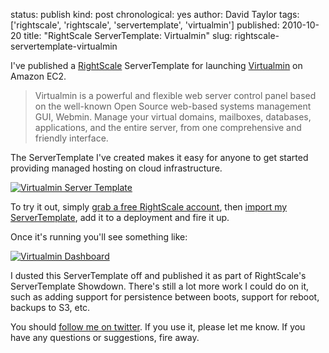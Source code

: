 status: publish
kind: post
chronological: yes
author: David Taylor
tags: ['rightscale', 'rightscale', 'servertemplate', 'virtualmin']
published: 2010-10-20
title: "RightScale ServerTemplate: Virtualmin"
slug: rightscale-servertemplate-virtualmin

I've published a [RightScale](http://www.rightscale.com) ServerTemplate for launching [Virtualmin](http://www.virtualmin.com) on Amazon EC2.

> Virtualmin is a powerful and flexible web server control panel based on the well-known Open Source web-based systems management GUI, Webmin. Manage your virtual domains, mailboxes, databases, applications, and the entire server, from one comprehensive and friendly interface.

The ServerTemplate I've created makes it easy for anyone to get started providing managed hosting on cloud infrastructure.

[![Virtualmin Server Template](http://www.cloudartisan.com/wp-content/uploads/2010/10/Virtualmin-Server-Template.png)](http://www.cloudartisan.com/wp-content/uploads/2010/10/Virtualmin-Server-Template.png)

To try it out, simply [grab a free RightScale account](http://www.rightscale.com/products/free_edition.php), then [import my ServerTemplate](https://my.rightscale.com/library/server_templates/Virtualmin/14506), add it to a deployment and fire it up.

Once it's running you'll see something like:

[![Virtualmin Dashboard](http://www.cloudartisan.com/wp-content/uploads/2010/10/Virtualmin-Dashboard-1024x575.png)](http://www.cloudartisan.com/wp-content/uploads/2010/10/Virtualmin-Dashboard.png)

I dusted this ServerTemplate off and published it as part of RightScale's ServerTemplate Showdown. There's still a lot more work I could do on it, such as adding support for persistence between boots, support for reboot, backups to S3, etc.

You should [follow me on twitter](http://twitter.com/davidltaylor). If you use it, please let me know. If you have any questions or suggestions, fire away.
